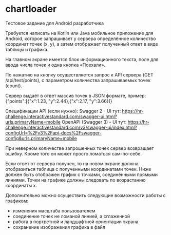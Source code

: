 # chartloader
Тестовое задание для Android разработчика

Требуется написать на Kotlin или Java мобильное приложение для Android, которое запрашивает у сервера определённое количество координат точек (x, y), а затем отображает полученный ответ в виде таблицы и графика.

На главном экране имеется блок информационного текста, поле для ввода числа точек и одна кнопка «Поехали».

По нажатию на кнопку осуществляется запрос к API сервера (GET /api/test/points), с параметром количества запрашиваемых точек (count).

Сервер выдаёт в ответ массив точек в JSON формате, пример: {"points":[{"x":1.23, "y":2.44},{"x":2.17, "y":3.66}]}

Спецификации API (если нужно):
Swagger 2 - UI тут: https://hr-challenge.interactivestandard.com/swagger-ui.html?urls.primaryName=mobile
OpenAPI (Swagger 3) - UI тут: https://hr-challenge.interactivestandard.com/v3/swagger-ui/index.html?configUrl=%2Fv3%2Fapi-docs%2Fswagger-config&urls.primaryName=mobile

При неверном количестве запрошенных точек сервер возвращает ошибку. Кроме того он может просто ломаться сам-по-себе.

Если ответ от сервера получен, то на новом экране должна отобразиться таблица с полученными координатами точек. Ниже должен быть отображен график с точками, соединёнными прямыми линиями. Точки на графике должны следовать по возрастанию координаты x.

Дополнительно можно осуществить следующие возможности работы с графиком:
* изменения масштаба пользователем
* соединение точек не ломаной линией, а сглаженной
* работа в портретной и ландшафтной ориентации экрана
* сохранение изображения графика в файл
